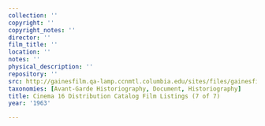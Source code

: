 ```yaml
---
collection: ''
copyright: ''
copyright_notes: ''
director: ''
film_title: ''
location: ''
notes: ''
physical_description: ''
repository: ''
src: http://gainesfilm.qa-lamp.ccnmtl.columbia.edu/sites/files/gainesfilm/images/cinema_16_dist_catalogues7.jpg
taxonomies: [Avant-Garde Historiography, Document, Historiography]
title: Cinema 16 Distribution Catalog Film Listings (7 of 7)
year: '1963'

---
```

